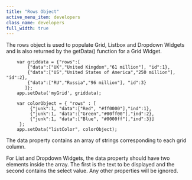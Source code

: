 ```yaml
---
title: "Rows Object"
active_menu_item: developers
class_name: developers
full_width: true
---
```



The rows object is used to populate Grid, Listbox and Dropdown Widgets and is also returned by the getData() function for a Grid Widget.

     
        var griddata = {"rows":[
            {"data":["UK","United Kingdom","61 million"], "id":1},
            {"data":["US","United States of America","250 million"], "id":2},
            {"data":["RU","Russia","96 million"], "id":3}
           ]};
        app.setData('myGrid', griddata);
     
        var colorObject = { "rows" : [
             {"junk":1, "data":["Red", "#ff0000"],"ind":1},
             {"junk":1, "data":["Green","#00ff00"],"ind":2},
             {"junk":1, "data":["Blue", "#0000ff"],"ind":3}]
         };
        app.setData("listColor", colorObject);    
     
     
   

The data property contains an array of strings corresponding to each grid column.

For List and Dropdown Widgets, the data property should have two elements inside the array. The first is the text to be displayed and the second contains the select value. Any other properties will be ignored.


